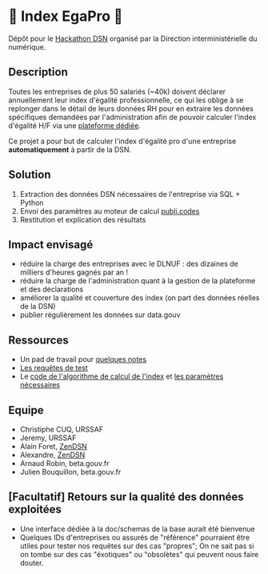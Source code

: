 # 💃 Index EgaPro 🕺

Dépôt pour le [Hackathon DSN](https://www.numerique.gouv.fr/agenda/hackathon-declaration-sociale-nominative-dsn/) organisé par la Direction interministérielle du numérique.

## Description

Toutes les entreprises de plus 50 salariés (~40k) doivent déclarer annuellement leur index d'égalité professionnelle, ce qui les oblige à se replonger dans le détail de leurs données RH pour en extraire les données spécifiques demandées par l'administration afin de pouvoir calculer l'index d'égalité H/F via une [plateforme dédiée](https://egapro.travail.gouv.fr/).

Ce projet a pour but de calculer l'index d'égalité pro d'une entreprise **automatiquement** à partir de la DSN.

## Solution

1. Extraction des données DSN nécessaires de l'entreprise via SQL + Python
2. Envoi des paramètres au moteur de calcul [publi.codes](https://publi.codes)
3. Restitution et explication des résultats

## Impact envisagé

- réduire la charge des entreprises avec le DLNUF : des dizaines de milliers d'heures gagnés par an !
- réduire la charge de l'administration quant à la gestion de la plateforme et des déclarations
- améliorer la qualité et couverture des index (on part des données réelles de la DSN)
- publier régulièrement les données sur data.gouv

## Ressources

- Un pad de travail pour [quelques notes](https://pad.numerique.gouv.fr/E6f6QzEYTySMdUVbZEa0Mw?both#Variables-Publicodes-)
- [Les requêtes de test](../drafts.md)
- Le [code de l'algorithme de calcul de l'index](./src/publicodes) et [les paramètres nécessaires](./parametres-publicodes.md)

## Equipe

- Christiphe CUQ, URSSAF
- Jeremy, URSSAF
- Alain Foret, [ZenDSN](https://zendsn.com/)
- Alexandre, [ZenDSN](https://zendsn.com/)
- Arnaud Robin, beta.gouv.fr
- Julien Bouquillon, beta.gouv.fr

## [Facultatif] Retours sur la qualité des données exploitées

- Une interface dédiée à la doc/schemas de la base aurait été bienvenue
- Quelques IDs d'entreprises ou assurés de "référence" pourraient être utiles pour tester nos requêtes sur des cas "propres"; On ne sait pas si on tombe sur des cas "éxotiques" ou "obsolètes" qui peuvent nous faire douter.
